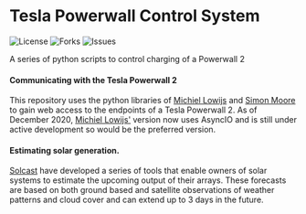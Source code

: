 # Tesla Powerwall Control System
![License](https://img.shields.io/github/license/scienceintheshed/Tesla_Powerwall_Control_System?label=LICENSE&?style=plastic&logo=appveyor)
![Forks](https://img.shields.io/github/forks/scienceintheshed/Tesla_Powerwall_Control_System?style=plastic&logo=appveyor)
![Issues](https://img.shields.io/github/issues/scienceintheshed/Tesla_Powerwall_Control_System?style=plastic&logo=appveyor)

A series of python scripts to control charging of a Powerwall 2

#### Communicating with the Tesla Powerwall 2
This repository uses the python libraries of [Michiel Lowijs](https://github.com/mlowijs/tesla_api/tree/fix-auth) and [Simon Moore](https://github.com/swm11/tesla_api) to gain web access to the endpoints of a Tesla Powerwall 2.  As of December 2020, [Michiel Lowijs'](https://github.com/mlowijs/tesla_api/tree/fix-auth) version now uses AsyncIO and is still under active development so would be the preferred version. 

#### Estimating solar generation.
[Solcast](www.solcast.com) have developed a series of tools that enable owners of solar systems to estimate the upcoming output of their arrays.  These forecasts are based on both ground based and satellite observations of weather patterns and cloud cover and can extend up to 3 days in the future.

